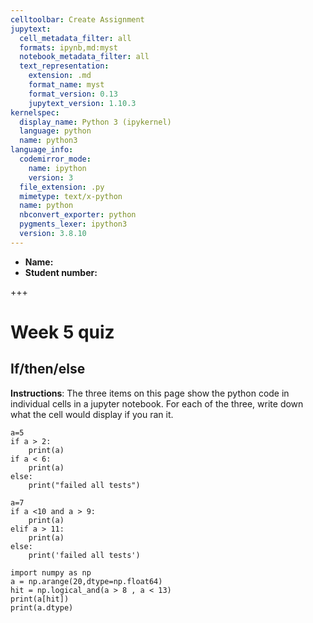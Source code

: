 ```yaml
---
celltoolbar: Create Assignment
jupytext:
  cell_metadata_filter: all
  formats: ipynb,md:myst
  notebook_metadata_filter: all
  text_representation:
    extension: .md
    format_name: myst
    format_version: 0.13
    jupytext_version: 1.10.3
kernelspec:
  display_name: Python 3 (ipykernel)
  language: python
  name: python3
language_info:
  codemirror_mode:
    name: ipython
    version: 3
  file_extension: .py
  mimetype: text/x-python
  name: python
  nbconvert_exporter: python
  pygments_lexer: ipython3
  version: 3.8.10
---
```


- **Name:**
- **Student number:**

+++

# Week 5 quiz

## If/then/else

**Instructions**:  The three items on this page show the python code in individual cells in a  jupyter notebook.  For each of the three, write down what the cell would display if you ran it.

```{code-cell} ipython3
a=5
if a > 2:
    print(a)
if a < 6:
    print(a)
else:
    print("failed all tests")
```

```{code-cell} ipython3
a=7
if a <10 and a > 9:
    print(a)
elif a > 11:
    print(a)
else:
    print('failed all tests')
```

```{code-cell} ipython3
import numpy as np
a = np.arange(20,dtype=np.float64)
hit = np.logical_and(a > 8 , a < 13)
print(a[hit])
print(a.dtype)
```
